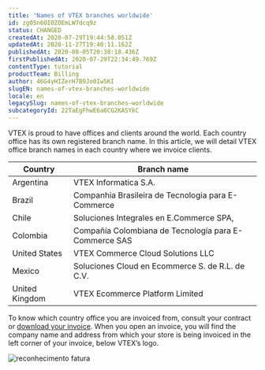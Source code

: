```yaml
---
title: 'Names of VTEX branches worldwide'
id: zg05n6OIOZOEmLW7dcq9z
status: CHANGED
createdAt: 2020-07-29T19:44:58.051Z
updatedAt: 2020-11-27T19:40:11.162Z
publishedAt: 2020-08-05T20:38:18.436Z
firstPublishedAt: 2020-07-29T22:34:49.769Z
contentType: tutorial
productTeam: Billing
author: 46G4yHIZerH7B9Jo0Iw5KI
slugEN: names-of-vtex-branches-worldwide
locale: en
legacySlug: names-of-vtex-branches-worldwide
subcategoryId: 22TaEgFhwE6a6CG2KASYkC
---
```


VTEX is proud to have offices and clients around the world. Each country office has its own registered branch name. In this article, we will detail VTEX office branch names in each country where we invoice clients. 

| Country | Branch name | 
| ---------- | ---------- | 
| Argentina | VTEX Informatica S.A. | 
| Brazil | Companhia Brasileira de Tecnologia para E-Commerce | 
| Chile | Soluciones Integrales en E.Commerce SPA, |
| Colombia | Compañía Colombiana de Tecnología para E-Commerce SAS |
| United States | VTEX Commerce Cloud Solutions LLC |
| Mexico | Soluciones Cloud en Ecommerce S. de R.L. de C.V. |
| United Kingdom | VTEX Ecommerce Platform Limited |

To know which country office you are invoiced from, consult your contract or [download your invoice](https://help.vtex.com/en/tutorial/como-fazer-download-faturas-da-VTEX--tutorials_653). When you open an invoice, you will find the company name and address from which your store is being invoiced in the left corner of your invoice, below VTEX’s logo.  

![reconhecimento fatura](https://images.ctfassets.net/alneenqid6w5/2YSH0hyY910biHl0uEO1Sw/fedfac90ba460d15c2bac63d80cd1866/reconhecimento_fatura.JPG)
